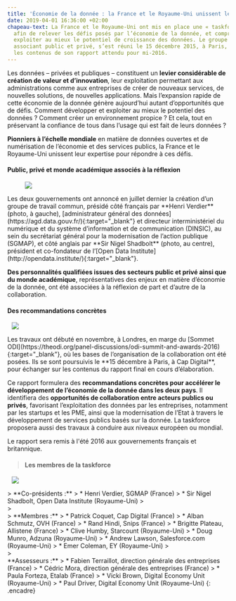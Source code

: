 ```yaml
---
title: 'Économie de la donnée : la France et le Royaume-Uni unissent leur expertise'
date: 2019-04-01 16:36:00 +02:00
chapeau-text: La France et le Royaume-Uni ont mis en place une « taskforce » commune
  afin de relever les défis posés par l’économie de la donnée, et comprendre comment
  exploiter au mieux le potentiel de croissance des données. Le groupe de travail,
  associant public et privé, s’est réuni le 15 décembre 2015, à Paris, pour valider
  les contenus de son rapport attendu pour mi-2016.
---
```


Les données – privées et publiques – constituent un **levier considérable de création de valeur et d’innovation**, leur exploitation permettant aux administrations comme aux entreprises de créer de nouveaux services, de nouvelles solutions, de nouvelles applications. Mais l’expansion rapide de cette économie de la donnée génère aujourd’hui autant d’opportunités que de défis. Comment développer et exploiter au mieux le potentiel des données ? Comment créer un environnement propice ? Et cela, tout en préservant la confiance de tous dans l’usage qui est fait de leurs données ?

**Pionniers à l’échelle mondiale** en matière de données ouvertes et de numérisation de l’économie et des services publics, la France et le Royaume-Uni unissent leur expertise pour répondre à ces défis.

#### Public, privé et monde académique associés à la réflexion
<figure class='image-left' style='width: 40%; margin-right: 10px;'><img src="/uploads/taskforce-hv_ns_.jpg"/></figure>Les deux gouvernements ont annoncé en juillet dernier la création d’un groupe de travail commun, présidé côté français par **Henri Verdier** (photo, à gauche), [administrateur général des données](https://agd.data.gouv.fr/){:target="_blank"} et directeur interministériel du numérique et du système d’information et de communication (DINSIC), au sein du secrétariat général pour la modernisation de l’action publique (SGMAP), et côté anglais par **Sir Nigel Shadbolt** (photo, au centre), président et co-fondateur de l’[Open Data Institute](http://opendata.institute/){:target="_blank"}.

**Des personnalités qualifiées issues des secteurs public et privé ainsi que du monde académique**, représentatives des enjeux en matière d’économie de la donnée, ont été associées à la réflexion de part et d’autre de la collaboration.

#### Des recommandations concrètes 
<figure class='image-right' style='width: 40%; margin-left: 10px;'><img src="/uploads/taskforce_3.jpg"/></figure>Les travaux ont débuté en novembre, à Londres, en marge du [Sommet ODI](https://theodi.org/panel-discussions/odi-summit-and-awards-2016){:target="_blank"}, où les bases de l’organisation de la collaboration ont été posées. Ils se sont poursuivis le **15 décembre à Paris, à Cap Digital**, pour échanger sur les contenus du rapport final en cours d’élaboration.

Ce rapport formulera des **recommandations concrètes pour accélérer le développement de l’économie de la donnée dans les deux pays**. Il identifiera des **opportunités de collaboration entre acteurs publics ou privés**, favorisant l’exploitation des données par les entreprises, notamment par les startups et les PME, ainsi que la modernisation de l’Etat à travers le développement de services publics basés sur la donnée. La taskforce proposera aussi des travaux à conduire aux niveaux européen ou mondial.

Le rapport sera remis à l'été 2016 aux gouvernements français et britannique.

> #### Les membres de la taskforce 
<figure class='image-right' style='width: 40%; margin-left: 10px;'><img src="/uploads/taskforce_4.jpg"/></figure>
> **Co-présidents :**
> * Henri Verdier, SGMAP (France)
> * Sir Nigel Shadbolt, Open Data Institute (Royaume-Uni)
> <br> 
> <br>
> **Membres :**
> * Patrick Coquet, Cap Digital (France)
> * Alban Schmutz, OVH (France)
> * Rand Hindi, Snips (France)
> * Brigitte Plateau, Allistene (France)
> * Clive Humby, Starcount (Royaume-Uni)
> * Doug Munro, Adzuna (Royaume-Uni)
> * Andrew Lawson, Salesforce.com (Royaume-Uni)
> * Emer Coleman, EY (Royaume-Uni)
> <br>
> <br>
**Assesseurs :**
> * Fabien Terraillot, direction générale des entreprises (France)
> * Cédric Mora, direction générale des entreprises (France)
> * Paula Forteza, Etalab (France)
> * Vicki Brown, Digital Economy Unit (Royaume-Uni)
> * Paul Driver, Digital Economy Unit (Royaume-Uni)
{: .encadre} 

